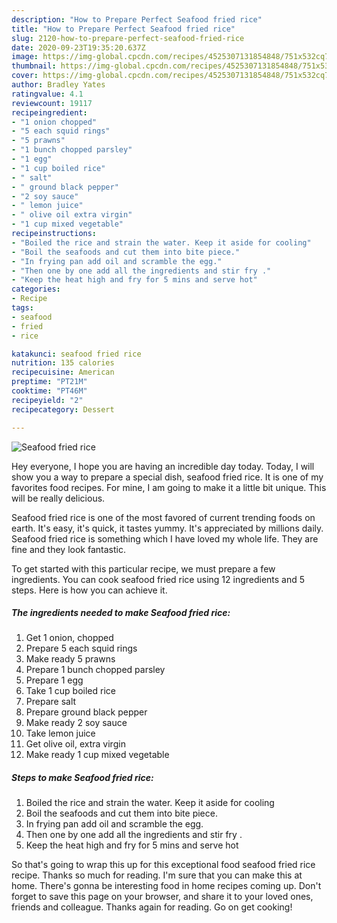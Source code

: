 ```yaml
---
description: "How to Prepare Perfect Seafood fried rice"
title: "How to Prepare Perfect Seafood fried rice"
slug: 2120-how-to-prepare-perfect-seafood-fried-rice
date: 2020-09-23T19:35:20.637Z
image: https://img-global.cpcdn.com/recipes/4525307131854848/751x532cq70/seafood-fried-rice-recipe-main-photo.jpg
thumbnail: https://img-global.cpcdn.com/recipes/4525307131854848/751x532cq70/seafood-fried-rice-recipe-main-photo.jpg
cover: https://img-global.cpcdn.com/recipes/4525307131854848/751x532cq70/seafood-fried-rice-recipe-main-photo.jpg
author: Bradley Yates
ratingvalue: 4.1
reviewcount: 19117
recipeingredient:
- "1 onion chopped"
- "5 each squid rings"
- "5 prawns"
- "1 bunch chopped parsley"
- "1 egg"
- "1 cup boiled rice"
- " salt"
- " ground black pepper"
- "2 soy sauce"
- " lemon juice"
- " olive oil extra virgin"
- "1 cup mixed vegetable"
recipeinstructions:
- "Boiled the rice and strain the water. Keep it aside for cooling"
- "Boil the seafoods and cut them into bite piece."
- "In frying pan add oil and scramble the egg."
- "Then one by one add all the ingredients and stir fry ."
- "Keep the heat high and fry for 5 mins and serve hot"
categories:
- Recipe
tags:
- seafood
- fried
- rice

katakunci: seafood fried rice 
nutrition: 135 calories
recipecuisine: American
preptime: "PT21M"
cooktime: "PT46M"
recipeyield: "2"
recipecategory: Dessert

---
```



![Seafood fried rice](https://img-global.cpcdn.com/recipes/4525307131854848/751x532cq70/seafood-fried-rice-recipe-main-photo.jpg)

Hey everyone, I hope you are having an incredible day today. Today, I will show you a way to prepare a special dish, seafood fried rice. It is one of my favorites food recipes. For mine, I am going to make it a little bit unique. This will be really delicious.

Seafood fried rice is one of the most favored of current trending foods on earth. It's easy, it's quick, it tastes yummy. It's appreciated by millions daily. Seafood fried rice is something which I have loved my whole life. They are fine and they look fantastic.




To get started with this particular recipe, we must prepare a few ingredients. You can cook seafood fried rice using 12 ingredients and 5 steps. Here is how you can achieve it.

<!--inarticleads1-->

##### The ingredients needed to make Seafood fried rice:

1. Get 1 onion, chopped
1. Prepare 5 each squid rings
1. Make ready 5 prawns
1. Prepare 1 bunch chopped parsley
1. Prepare 1 egg
1. Take 1 cup boiled rice
1. Prepare  salt
1. Prepare  ground black pepper
1. Make ready 2 soy sauce
1. Take  lemon juice
1. Get  olive oil, extra virgin
1. Make ready 1 cup mixed vegetable




<!--inarticleads2-->

##### Steps to make Seafood fried rice:

1. Boiled the rice and strain the water. Keep it aside for cooling
1. Boil the seafoods and cut them into bite piece.
1. In frying pan add oil and scramble the egg.
1. Then one by one add all the ingredients and stir fry .
1. Keep the heat high and fry for 5 mins and serve hot




So that's going to wrap this up for this exceptional food seafood fried rice recipe. Thanks so much for reading. I'm sure that you can make this at home. There's gonna be interesting food in home recipes coming up. Don't forget to save this page on your browser, and share it to your loved ones, friends and colleague. Thanks again for reading. Go on get cooking!
